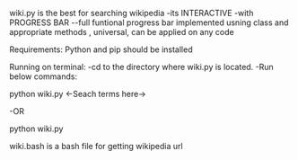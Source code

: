 wiki.py is the best for searching wikipedia
-its INTERACTIVE
-with PROGRESS BAR
--full funtional progress bar implemented usning class and appropriate methods , universal, can be applied on any code

Requirements:
Python and pip should be installed

Running  on terminal:
-cd to the directory where wiki.py is located.
-Run below commands:

python wiki.py <-Seach terms here->

-OR

python wiki.py



wiki.bash is a bash file for getting wikipedia url